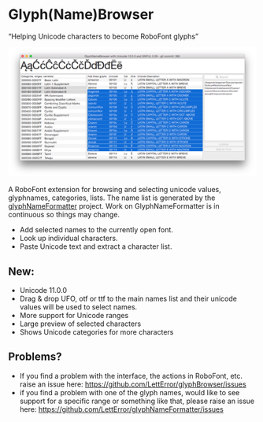 # Glyph(Name)Browser

“Helping Unicode characters to become RoboFont glyphs”

![Screenshot of the GlyphBrowser panel in RoboFont](glyphBrowserScreen.png)

A RoboFont extension for browsing and selecting unicode values, glyphnames, categories, lists. The name list is generated by the [glyphNameFormatter](https://github.com/LettError/glyphNameFormatter) project. Work on GlyphNameFormatter is in continuous so things may change.

* Add selected names to the currently open font.
* Look up individual characters.
* Paste Unicode text and extract a character list.

## New:

* Unicode 11.0.0
* Drag & drop UFO, otf or ttf to the main names list and their unicode values will be used to select names.
* More support for Unicode ranges
* Large preview of selected characters
* Shows Unicode categories for more characters

## Problems?

* If you find a problem with the interface, the actions in RoboFont, etc. raise an issue here: https://github.com/LettError/glyphBrowser/issues
* if you find a problem with one of the glyph names, would like to see support for a specific range or something like that, please raise an issue here: https://github.com/LettError/glyphNameFormatter/issues
